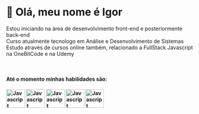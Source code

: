 # 👋 Olá, meu nome é Igor
Estou iniciando na área de desenvolvimento front-end e posteriormente back-end <br>
Curso atualmente tecnologo em Análise e Desenvolvimento de Sistemas <br>
Estudo através de cursos online também, relacionado a FullStack Javascript na OneBitCode e na Udemy <br>

  
<div style="display:inline-block"><br>
<h4> Até o momento minhas habilidades são: <h4>
<img align="center" width="50" height="50" alt ="Javascript" src="https://cdn.jsdelivr.net/gh/devicons/devicon/icons/html5/html5-original-wordmark.svg" />
<img align="center" width="50" height="50" alt ="Javascript" src="https://cdn.jsdelivr.net/gh/devicons/devicon/icons/css3/css3-original-wordmark.svg" />
<img align="center" width="50" height="50" alt ="Javascript" src="https://cdn.jsdelivr.net/gh/devicons/devicon/icons/javascript/javascript-original.svg" />
<img align="center" width="50" height="50" alt ="Javascript" src="https://cdn.jsdelivr.net/gh/devicons/devicon/icons/sass/sass-original.svg" />
<img align="center" width="50" height="50" alt ="Javascript" src="https://cdn.jsdelivr.net/gh/devicons/devicon@v2.15.1/devicon.min.css" />
 </div>    
          


<!---
igor97oliveira/igor97oliveira is a ✨ special ✨ repository because its `README.md` (this file) appears on your GitHub profile.
You can click the Preview link to take a look at your changes.
--->
